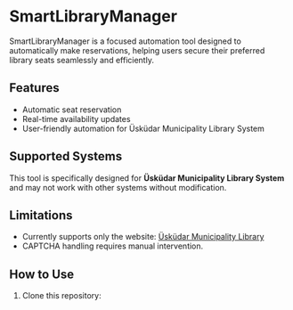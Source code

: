 # SmartLibraryManager

SmartLibraryManager is a focused automation tool designed to automatically make reservations, helping users secure their preferred library seats seamlessly and efficiently.

## Features
- Automatic seat reservation
- Real-time availability updates
- User-friendly automation for Üsküdar Municipality Library System

## Supported Systems
This tool is specifically designed for **Üsküdar Municipality Library System** and may not work with other systems without modification.

## Limitations
- Currently supports only the website: [Üsküdar Municipality Library](https://kutuphane.uskudar.bel.tr)
- CAPTCHA handling requires manual intervention.

## How to Use
1. Clone this repository:
